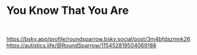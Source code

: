 # You Know That You Are

&nbsp;

https://bsky.app/profile/roundsparrow.bsky.social/post/3m4bfdazmnk26      
https://autistics.life/@RoundSparrow/115452819504069188

